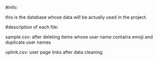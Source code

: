 #info:

this is the database whose data will be actually used in the project.

#description of each file:

sample.csv: after deleting items whose user name contains emoji and duplicate user names

uplink.csv: user page links after data cleaning 